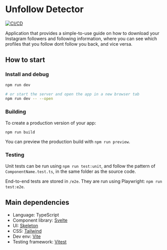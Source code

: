 # Unfollow Detector

[![CI/CD](https://github.com/unfollow-detector/unfollow-detector/actions/workflows/ci-cd.yml/badge.svg)](https://github.com/unfollow-detector/unfollow-detector/actions/workflows/ci-cd.yml)

Application that provides a simple-to-use guide on how to download your Instagram followers and following information, where you can see which profiles that you follow dont follow you back, and vice versa.

## How to start

### Install and debug

```bash
npm run dev

# or start the server and open the app in a new browser tab
npm run dev -- --open
```

### Building

To create a production version of your app:

```bash
npm run build
```

You can preview the production build with `npm run preview`.

### Testing

Unit tests can be run using `npm run test:unit`, and follow the pattern of `ComponentName.test.ts`, in the same folder as the source code.

End-to-end tests are stored in `/e2e`. They are run using Playwright: `npm run test:e2e`.

## Main dependencies

- Language: TypeScript
- Component library: [Svelte](https://svelte.dev/)
- UI: [Skeleton](https://www.skeleton.dev/docs/get-started)
- CSS: [Tailwind](https://tailwindcss.com/)
- Dev env: [Vite](https://vitejs.dev/)
- Testing framework: [Vitest](https://vitest.dev/)
